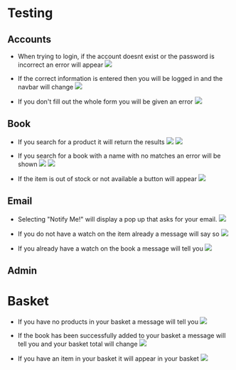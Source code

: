# Testing
## Accounts
- When trying to login, if the account doesnt exist or the password is incorrect an error will appear
![](documentation/Testing/login_fail.png)

- If the correct information is entered then you will be logged in and the navbar will change
![](documentation/Testing/successful_login.png)

- If you don't fill out the whole form you will be given an error
![](documentation/Testing/register_fail.png)
## Book
- If you search for a product it will return the results
![](documentation/Testing/search_start.png)
![](documentation/Testing/search_end.png)

- If you search for a book with a name with no matches an error will be shown
![](documentation/Testing/search_fail_start.png)
![](documentation/Testing/search_fail_end.png)

- If the item is out of stock or not available a button will appear
![](documentation/Testing/item_outof_stock.png)
## Email
- Selecting "Notify Me!" will display a pop up that asks for your email.
![](documentation/Testing/item_notify_form.png)

- If you do not have a watch on the item already a message will say so
![](documentation/Testing/notify_success.png)

- If you already have a watch on the book a message will tell you
![](documentation/Testing/notify_already_signed.png)
## Admin

# Basket
- If you have no products in your basket a message will tell you 
![](documentation/Testing/empty_basket.png)

- If the book has been successfully added to your basket a message will tell you and your basket total will change
![](documentation/Testing/add_to_basket.png)

- If you have an item in your basket it will appear in your basket
![](documentation/Testing/basket_items.png)